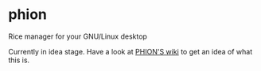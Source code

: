 # phion
Rice manager for your GNU/Linux desktop

Currently in idea stage. Have a look at [PHION'S wiki](https://github.com/sortedcord/phion/wiki) to get an idea of what this is.
